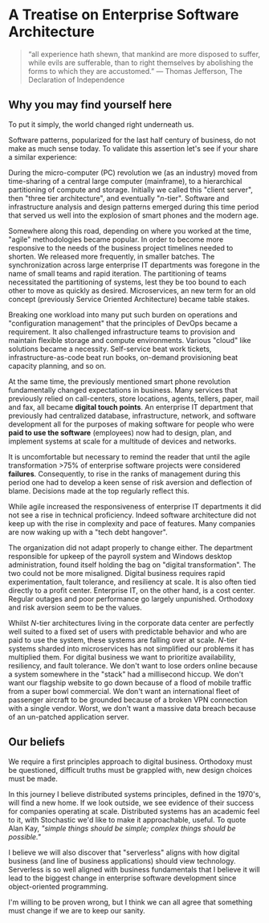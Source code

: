 # A Treatise on Enterprise Software Architecture

> “all experience hath shewn, that mankind are more disposed to suffer, while evils are sufferable, than to right themselves by abolishing the forms to which they are accustomed.” ― Thomas Jefferson, The Declaration of Independence

## Why you may find yourself here

To put it simply, the world changed right underneath us.

Software patterns, popularized for the last half century of business, do not make as much sense today. To validate this assertion let's see if your share a similar experience:

During the micro-computer (PC) revolution we (as an industry) moved from time-sharing of a central large computer (mainframe), to a hierarchical partitioning of compute and storage. Initially we called this "client server", then "three tier architecture", and eventually "_n_-tier". Software and infrastructure analysis and design patterns emerged during this time period that served us well into the explosion of smart phones and the modern age.

Somewhere along this road, depending on where you worked at the time, "agile" methodologies became popular. In order to become more responsive to the needs of the business project timelines needed to shorten. We released more frequently, in smaller batches. The synchronization across large enterprise IT departments was foregone in the name of small teams and rapid iteration. The partitioning of teams necessitated the partitioning of systems, lest they be too bound to each other to move as quickly as desired. Microservices, an new term for an old concept (previously Service Oriented Architecture) became table stakes.

Breaking one workload into many put such burden on operations and "configuration management" that the principles of DevOps became a requirement. It also challenged infrastructure teams to provision and maintain flexible storage and compute environments. Various "cloud" like solutions became a necessity. Self-service beat work tickets, infrastructure-as-code beat run books, on-demand provisioning beat capacity planning, and so on.

At the same time, the previously mentioned smart phone revolution fundamentally changed expectations in business. Many services that previously relied on call-centers, store locations, agents, tellers, paper, mail and fax, all became **digital touch points**. An enterprise IT department that previously had centralized database, infrastructure, network, and software development all for the purposes of making software for people who were **paid to use the software** (employees) now had to design, plan, and implement systems at scale for a multitude of devices and networks.

It is uncomfortable but necessary to remind the reader that until the agile transformation >75% of enterprise software projects were considered **failures**. Consequently, to rise in the ranks of management during this period one had to develop a keen sense of risk aversion and deflection of blame. Decisions made at the top regularly reflect this.

While agile increased the responsiveness of enterprise IT departments it did not see a rise in technical proficiency. Indeed software architecture did not keep up with the rise in complexity and pace of features. Many companies are now waking up with a "tech debt hangover".

The organization did not adapt properly to change either. The department responsible for upkeep of the payroll system and Windows desktop administration, found itself holding the bag on "digital transformation". The two could not be more misaligned. Digital business requires rapid experimentation, fault tolerance, and resiliency at scale. It is also often tied directly to a profit center. Enterprise IT, on the other hand, is a cost center. Regular outages and poor performance go largely unpunished. Orthodoxy and risk aversion seem to be the values.

Whilst _N_-tier architectures living in the corporate data center are perfectly well suited to a fixed set of users with predictable behavior and who are paid to use the system, these systems are falling over at scale. _N_-tier systems sharded into microservices has not simplified our problems it has multiplied them. For digital business we want to prioritize availability, resiliency, and fault tolerance. We don't want to lose orders online because a system somewhere in the "stack" had a millisecond hiccup. We don't want our flagship website to go down because of a flood of mobile traffic from a super bowl commercial. We don't want an international fleet of passenger aircraft to be grounded because of a broken VPN connection with a single vendor. Worst, we don't want a massive data breach because of an un-patched application server.

## Our beliefs

We require a first principles approach to digital business. Orthodoxy must be questioned, difficult truths must be grappled with, new design choices must be made.

In this journey I believe distributed systems principles, defined in the 1970's, will find a new home. If we look outside, we see evidence of their success for companies operating at scale. Distributed systems has an academic feel to it, with Stochastic we'd like to make it approachable, useful. To quote Alan Kay, _"simple things should be simple; complex things should be possible."_

I believe we will also discover that "serverless" aligns with how digital business (and line of business applications) should view technology. Serverless is so well aligned with business fundamentals that I believe it will lead to the biggest change in enterprise software development since object-oriented programming.

I'm willing to be proven wrong, but I think we can all agree that something must change if we are to keep our sanity.
